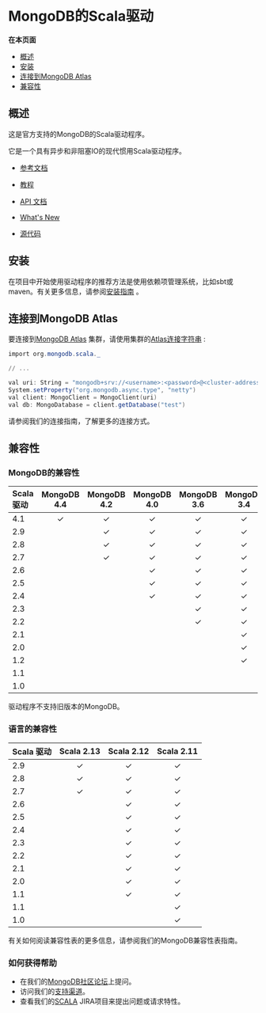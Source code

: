 # MongoDB的Scala驱动

**在本页面**

- [概述](#概述)
- [安装](#安装)
- [连接到MongoDB Atlas](#连接)
- [兼容性](#兼容)

## <span id="概述">概述</span>

这是官方支持的MongoDB的Scala驱动程序。

它是一个具有异步和非阻塞IO的现代惯用Scala驱动程序。

- [参考文档](http://mongodb.github.io/mongo-java-driver/4.1/driver-scala/)

- [教程](http://mongodb.github.io/mongo-java-driver/4.1/driver-scala/tutorials/)

- [API 文档](http://mongodb.github.io/mongo-java-driver/4.1/apidocs/)

- [What's New](https://mongodb.github.io/mongo-java-driver/4.1/whats-new/)

- [源代码](http://github.com/mongodb/mongo-scala-driver)

  

## <span id="安装">安装</span>

在项目中开始使用驱动程序的推荐方法是使用依赖项管理系统，比如sbt或maven。有关更多信息，请参阅[安装指南](http://mongodb.github.io/mongo-java-driver/4.1/driver-scala/getting-started/installation/) 。

## <span id="连接">连接到MongoDB Atlas</span>

要连接到[MongoDB Atlas](https://docs.atlas.mongodb.com/) 集群，请使用集群的[Atlas连接字符串](https://docs.atlas.mongodb.com/driver-connection) :

```powershell
import org.mongodb.scala._

// ...

val uri: String = "mongodb+srv://<username>:<password>@<cluster-address>/test?retryWrites=true&w=majority"
System.setProperty("org.mongodb.async.type", "netty")
val client: MongoClient = MongoClient(uri)
val db: MongoDatabase = client.getDatabase("test")
```

请参阅我们的连接指南，了解更多的连接方式。

## <span id="兼容">兼容性</span>

### MongoDB的兼容性

| Scala 驱动 | MongoDB 4.4 | MongoDB 4.2 | MongoDB 4.0 | MongoDB 3.6 | MongoDB 3.4 | MongoDB 3.2 | MongoDB 3.0 | MongoDB 2.6 |
| :--------- | :---------: | :---------: | :---------: | :---------: | :---------: | :---------: | :---------: | :---------: |
| 4.1        |      ✓      |      ✓      |      ✓      |      ✓      |      ✓      |      ✓      |      ✓      |      ✓      |
| 2.9        |             |      ✓      |      ✓      |      ✓      |      ✓      |      ✓      |      ✓      |      ✓      |
| 2.8        |             |      ✓      |      ✓      |      ✓      |      ✓      |      ✓      |      ✓      |      ✓      |
| 2.7        |             |      ✓      |      ✓      |      ✓      |      ✓      |      ✓      |      ✓      |      ✓      |
| 2.6        |             |             |      ✓      |      ✓      |      ✓      |      ✓      |      ✓      |      ✓      |
| 2.5        |             |             |      ✓      |      ✓      |      ✓      |      ✓      |      ✓      |      ✓      |
| 2.4        |             |             |      ✓      |      ✓      |      ✓      |      ✓      |      ✓      |      ✓      |
| 2.3        |             |             |             |      ✓      |      ✓      |      ✓      |      ✓      |      ✓      |
| 2.2        |             |             |             |      ✓      |      ✓      |      ✓      |      ✓      |      ✓      |
| 2.1        |             |             |             |             |      ✓      |      ✓      |      ✓      |      ✓      |
| 2.0        |             |             |             |             |      ✓      |      ✓      |      ✓      |      ✓      |
| 1.2        |             |             |             |             |      ✓      |      ✓      |      ✓      |      ✓      |
| 1.1        |             |             |             |             |             |      ✓      |      ✓      |      ✓      |
| 1.0        |             |             |             |             |             |             |      ✓      |      ✓      |

驱动程序不支持旧版本的MongoDB。

### 语言的兼容性

| Scala 驱动 | Scala 2.13 | Scala 2.12 | Scala 2.11 |
| :--------- | :--------: | :--------: | :--------: |
| 2.9        |     ✓      |     ✓      |     ✓      |
| 2.8        |     ✓      |     ✓      |     ✓      |
| 2.7        |     ✓      |     ✓      |     ✓      |
| 2.6        |            |     ✓      |     ✓      |
| 2.5        |            |     ✓      |     ✓      |
| 2.4        |            |     ✓      |     ✓      |
| 2.3        |            |     ✓      |     ✓      |
| 2.2        |            |     ✓      |     ✓      |
| 2.1        |            |     ✓      |     ✓      |
| 2.0        |            |     ✓      |     ✓      |
| 1.1        |            |     ✓      |     ✓      |
| 1.1        |            |            |     ✓      |
| 1.0        |            |            |     ✓      |

有关如何阅读兼容性表的更多信息，请参阅我们的MongoDB兼容性表指南。

### 如何获得帮助

- 在我们的[MongoDB社区论坛](https://community.mongodb.com/)上提问。
- 访问我们的[支持渠道](https://docs.mongodb.com/manual/support/)。
- 查看我们的[SCALA](https://jira.mongodb.org/browse/SCALA) JIRA项目来提出问题或请求特性。